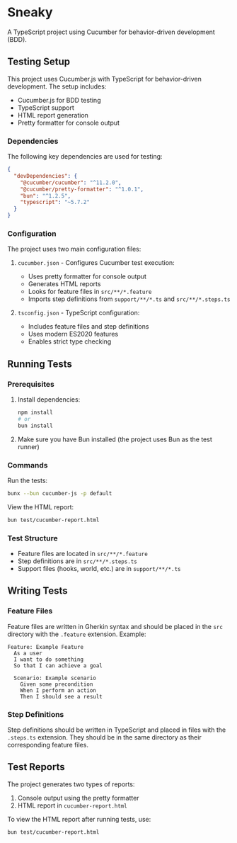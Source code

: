 # Sneaky

A TypeScript project using Cucumber for behavior-driven development (BDD).

## Testing Setup

This project uses Cucumber.js with TypeScript for behavior-driven development. The setup includes:

- Cucumber.js for BDD testing
- TypeScript support
- HTML report generation
- Pretty formatter for console output

### Dependencies

The following key dependencies are used for testing:

```json
{
  "devDependencies": {
    "@cucumber/cucumber": "^11.2.0",
    "@cucumber/pretty-formatter": "^1.0.1",
    "bun": "^1.2.5",
    "typescript": "~5.7.2"
  }
}
```

### Configuration

The project uses two main configuration files:

1. `cucumber.json` - Configures Cucumber test execution:

   - Uses pretty formatter for console output
   - Generates HTML reports
   - Looks for feature files in `src/**/*.feature`
   - Imports step definitions from `support/**/*.ts` and `src/**/*.steps.ts`

2. `tsconfig.json` - TypeScript configuration:
   - Includes feature files and step definitions
   - Uses modern ES2020 features
   - Enables strict type checking

## Running Tests

### Prerequisites

1. Install dependencies:

   ```bash
   npm install
   # or
   bun install
   ```

2. Make sure you have Bun installed (the project uses Bun as the test runner)

### Commands

Run the tests:

```bash
bunx --bun cucumber-js -p default
```

View the HTML report:

```bash
bun test/cucumber-report.html
```

### Test Structure

- Feature files are located in `src/**/*.feature`
- Step definitions are in `src/**/*.steps.ts`
- Support files (hooks, world, etc.) are in `support/**/*.ts`

## Writing Tests

### Feature Files

Feature files are written in Gherkin syntax and should be placed in the `src` directory with the `.feature` extension. Example:

```gherkin
Feature: Example Feature
  As a user
  I want to do something
  So that I can achieve a goal

  Scenario: Example scenario
    Given some precondition
    When I perform an action
    Then I should see a result
```

### Step Definitions

Step definitions should be written in TypeScript and placed in files with the `.steps.ts` extension. They should be in the same directory as their corresponding feature files.

## Test Reports

The project generates two types of reports:

1. Console output using the pretty formatter
2. HTML report in `cucumber-report.html`

To view the HTML report after running tests, use:

```bash
bun test/cucumber-report.html
```
